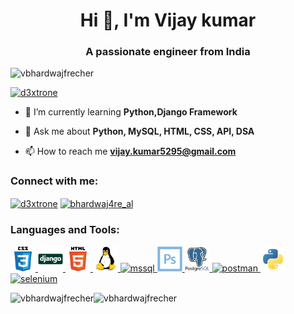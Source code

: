 <h1 align="center">Hi 👋, I'm Vijay kumar</h1>
<h3 align="center">A passionate engineer from India</h3>

<p align="left"> <img src="https://komarev.com/ghpvc/?username=vbhardwajfrecher&label=Profile%20views&color=0e75b6&style=flat" alt="vbhardwajfrecher" /> </p>

<p align="left"> <a href="https://twitter.com/d3xtrone" target="blank"><img src="https://img.shields.io/twitter/follow/d3xtrone?logo=twitter&style=for-the-badge" alt="d3xtrone" /></a> </p>

- 🌱 I’m currently learning **Python,Django Framework**

- 💬 Ask me about **Python, MySQL, HTML, CSS, API, DSA**

- 📫 How to reach me **vijay.kumar5295@gmail.com**

<h3 align="left">Connect with me:</h3>
<p align="left">
<a href="https://twitter.com/d3xtrone" target="blank"><img align="center" src="https://raw.githubusercontent.com/rahuldkjain/github-profile-readme-generator/master/src/images/icons/Social/twitter.svg" alt="d3xtrone" height="30" width="40" /></a>
<a href="https://instagram.com/bhardwaj4re_al" target="blank"><img align="center" src="https://raw.githubusercontent.com/rahuldkjain/github-profile-readme-generator/master/src/images/icons/Social/instagram.svg" alt="bhardwaj4re_al" height="30" width="40" /></a>
</p>

<h3 align="left">Languages and Tools:</h3>
<p align="left"> <a href="https://www.w3schools.com/css/" target="_blank" rel="noreferrer"> <img src="https://raw.githubusercontent.com/devicons/devicon/master/icons/css3/css3-original-wordmark.svg" alt="css3" width="40" height="40"/> </a> <a href="https://www.djangoproject.com/" target="_blank" rel="noreferrer"> <img src="https://raw.githubusercontent.com/devicons/devicon/master/icons/django/django-original.svg" alt="django" width="40" height="40"/> </a> <a href="https://www.w3.org/html/" target="_blank" rel="noreferrer"> <img src="https://raw.githubusercontent.com/devicons/devicon/master/icons/html5/html5-original-wordmark.svg" alt="html5" width="40" height="40"/> </a> <a href="https://www.linux.org/" target="_blank" rel="noreferrer"> <img src="https://raw.githubusercontent.com/devicons/devicon/master/icons/linux/linux-original.svg" alt="linux" width="40" height="40"/> </a> <a href="https://www.microsoft.com/en-us/sql-server" target="_blank" rel="noreferrer"> <img src="https://www.svgrepo.com/show/303229/microsoft-sql-server-logo.svg" alt="mssql" width="40" height="40"/> </a> <a href="https://www.photoshop.com/en" target="_blank" rel="noreferrer"> <img src="https://raw.githubusercontent.com/devicons/devicon/master/icons/photoshop/photoshop-line.svg" alt="photoshop" width="40" height="40"/> </a> <a href="https://www.postgresql.org" target="_blank" rel="noreferrer"> <img src="https://raw.githubusercontent.com/devicons/devicon/master/icons/postgresql/postgresql-original-wordmark.svg" alt="postgresql" width="40" height="40"/> </a> <a href="https://postman.com" target="_blank" rel="noreferrer"> <img src="https://www.vectorlogo.zone/logos/getpostman/getpostman-icon.svg" alt="postman" width="40" height="40"/> </a> <a href="https://www.python.org" target="_blank" rel="noreferrer"> <img src="https://raw.githubusercontent.com/devicons/devicon/master/icons/python/python-original.svg" alt="python" width="40" height="40"/> </a> <a href="https://www.selenium.dev" target="_blank" rel="noreferrer"> <img src="https://raw.githubusercontent.com/detain/svg-logos/780f25886640cef088af994181646db2f6b1a3f8/svg/selenium-logo.svg" alt="selenium" width="40" height="40"/> </a> </p>

<p><img align="left" src="https://github-readme-stats.vercel.app/api/top-langs?username=vbhardwajfrecher&show_icons=true&locale=en&layout=compact" alt="vbhardwajfrecher" /></p>

<p>&nbsp;<img align="left" src="https://github-readme-stats.vercel.app/api?username=vbhardwajfrecher&show_icons=true&locale=en" alt="vbhardwajfrecher" /></p>


